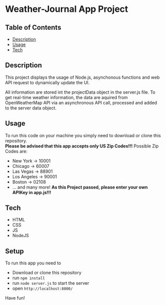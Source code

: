 # Weather-Journal App Project

## Table of Contents

* [Description](#description)
* [Usage](#usage)
* [Tech](#tech)

## Description
This project displays the usage of Node.js, asynchonous functions and web API request to dynamically update the UI.

All information are stored int the projectData object in the server.js file. 
To get real-time weather information, the data are aquired from OpenWeatherMap API via an asynchronous API call, processed and added to the server data object. 

## Usage
To run this code on your machine you simply need to download or clone this repository.  
 __Please be advised that this app accepts only US Zip Codes!!!__
Possible Zip Codes are: 
  - New York -> 10001
  - Chicago -> 60007
  - Las Vegas -> 88901
  - Los Angeles -> 90001
  - Boston -> 02108
  - ... and many more!
 __As this Project passed, please enter your own APIKey in app.js!!!__

## Tech
 - HTML
 - CSS
 - JS
 - NodeJS

## Setup
To run this app you need to 
- Download or clone this repository
- run ```npm install```
- run ```node server.js``` to start the server
- open ```http://localhost:8000/```

Have fun! 

